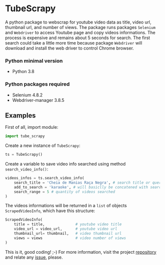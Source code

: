 # TubeScrapy
A python package to webscrap for youtube video data as title, video url, thumbnail url, and number of views. The package runs packages  `Selenium` and `Webdriver` to access Youtube page and copy videos informations. The process is expensive and remains about 5 seconds for search. The first search could take a little more time because package `Webdriver` will download and install the web driver to control Chrome browser.

### Python minimal version
- Python 3.8

### Python packages required
- Selenium 4.8.2
- Webdriver-manager 3.8.5

## Examples
First of all, import module:
~~~python
import tube_scrapy
~~~
Create a new instance of `TubeScrapy`:
~~~python
ts = TubeScrapy()
~~~
Create a variable to save video info searched using method `search_video_info()`:
~~~python
videos_infos = ts.search_video_info(
    search_title = 'Cheia de Manias Raça Negra', # search title or query
    add_to_search = 'karaoke', # will basiclly be concatened with search_title
    search_range = 5 # quantity of videos searched
)
~~~
The videos informations will be returned in a `list` of objects `ScrapedVideoInfo`, which have this structure:
~~~python
ScrapedVideoInfo(
    title = title,              # youtube video title
    video_url = video_url,      # youtube video url
    thumbnail_url= thumbnail,   # video thumbnail url
    views = views               # video number of views
)
~~~
This is it, good coding! ;-) For more information, visit the project [repository](https://github.com/defreitasabner/tube_scrapy) and relate any [issue](https://github.com/defreitasabner/tube_scrapy/issues), please.
